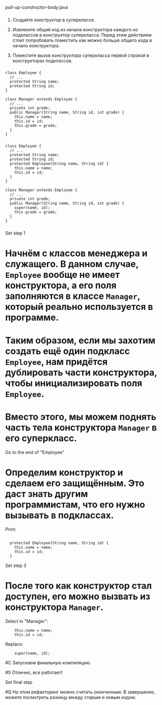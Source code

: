 pull-up-constructor-body:java

###

1. Создайте конструктор в суперклассе.

2. Извлеките общий код из начала конструктора каждого из подклассов в конструктор суперкласса. Перед этим действием стоит попробовать поместить как можно больше общего кода в начало конструктора.

3. Поместите вызов конструктора суперкласса первой строкой в конструкторах подклассов.



###

```
class Employee {
  // ...
  protected String name;
  protected String id;
}
   
class Manager extends Employee {
  // ...
  private int grade;
  public Manager(String name, String id, int grade) {
    this.name = name;
    this.id = id;
    this.grade = grade;
  }
}
```

###

```
class Employee {
  // ...
  protected String name;
  protected String id;
  protected Employee(String name, String id) {
    this.name = name;
    this.id = id;
  }
}
   
class Manager extends Employee {
  // ...
  private int grade;
  public Manager(String name, String id, int grade) {
    super(name, id);
    this.grade = grade;
  }
}
```

###

Set step 1

# Начнём с классов менеджера и служащего. В данном случае, <code>Employee</code> вообще не имеет конструктора, а его поля заполняются в классе <code>Manager</code>, который реально используется в программе.

# Таким образом, если мы захотим создать ещё один подкласс <code>Employee</code>, нам придётся дублировать части конструктора, чтобы инициализировать поля <code>Employee</code>.

# Вместо этого, мы можем поднять часть тела конструктора <code>Manager</code> в его суперкласс.

Go to the end of "Employee"

# Определим конструктор и сделаем его защищённым. Это даст знать другим программистам, что его нужно вызывать в подклассах.

Print:
```

  protected Employee(String name, String id) {
    this.name = name;
    this.id = id;
  }
```

Set step 3

# После того как конструктор стал доступен, его можно вызвать из конструктора <code>Manager</code>.

Select in "Manager":
```
    this.name = name;
    this.id = id;

```

Replace:
```
    super(name, id);

```

#C Запускаем финальную компиляцию.

#S Отлично, все работает!

Set final step

#Q На этом рефакторинг можно считать оконченным. В завершение, можете посмотреть разницу между старым и новым кодом.